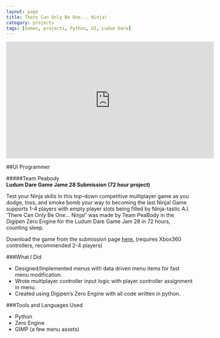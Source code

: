 ```yaml
---
layout: page
title: There Can Only Be One... Ninja!
category: projects
tags: [Games, projects, Python, UI, Ludum Dare]
---
```


<iframe width="560" height="315" src="https://www.youtube.com/embed/RRsR_DTW6JI" frameborder="0" allowfullscreen></iframe>


##UI Programmer  

#####Team Peabody  
**Ludum Dare Game Jame 28 Submission (72 hour project)**


Test your Ninja skills in this top-down competitive multiplayer game as you dodge, toss, and smoke bomb your way to becoming the last Ninja! Game supports 1-4 players with empty player slots being filled by Ninja-tastic A.I. 'There Can Only Be One... Ninja!' was made by Team PeaBody in the Digipen Zero Engine for the Ludum Dare Game Jam 28 in 72 hours, counting sleep.

Download the game from the submission page [here.](http://ludumdare.com/compo/ludum-dare-28/?action=preview&uid=21804) (requires Xbox360 controllers, recommended 2-4 players)

###What I Did

* Designed/Implemented menus with data driven menu items for fast menu modification.
* Wrote multiplayer controller input logic with player controller assignment in menu.
* Created using Digipen’s Zero Engine with all code written in python.

###Tools and Languages Used

* Python
* Zero Engine
* GIMP (a few menu assets)